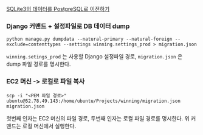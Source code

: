 [SQLite3의 데이터를 PostgreSQL로 이전하기](http://technerd.tistory.com/58)

### Django 커맨드 + 설정파일로 DB 데이터 dump

```shell
python manage.py dumpdata --natural-primary --natural-foreign --exclude=contenttypes --settings winning.settings_prod > migration.json
```

`winning.setings_prod` 는 사용할 Django 설정파일 경로, `migration.json` 은 dump 파일 경로를 명시한다.

### EC2 머신 -> 로컬로 파일 복사

```shell
scp -i "<PEM 파일 경로>" ubuntu@52.78.49.143:/home/ubuntu/Projects/winning/migration.json migration.json
```

첫번째 인자는 EC2 머신의 파일 경로, 두번째 인자는 로컬 파일 경로를 명시한다. 위 커맨드는 로컬 머신에서 실행한다.
